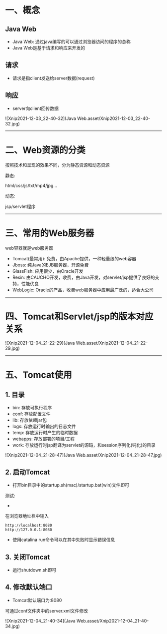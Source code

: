 # 一、概念



## Java Web

- Java Web: 通过java编写的可以通过浏览器访问的程序的总称
- Java Web是基于请求和响应来开发的







## 请求

- 请求是指client发送给server数据(request)







## 响应

- server向client回传数据

![Xnip2021-12-03_22-40-32](Java Web.asset/Xnip2021-12-03_22-40-32.jpg)

<hr>

















# 二、Web资源的分类

按照技术和呈现的效果不同，分为静态资源和动态资源



静态:

html/css/js/txt/mp4/jpg...



动态:

jsp/servlet程序

<hr>

















# 三、常用的Web服务器

web容器就是web服务器



- Tomcat(最常用): 免费，由Apache提供，一种轻量级的web容器
- Jboss: 纯Java的EJB服务器，开源免费
- GlassFish: 应用很少，由Oracle开发
- Resin: 由CAUCHO开发，收费，由Java开发，对servlet/jsp提供了良好的支持，性能优良
- WebLogic: Oracle的产品，收费web服务器中应用最广泛的，适合大公司

<hr>















# 四、Tomcat和Servlet/jsp的版本对应关系

![Xnip2021-12-04_21-22-29](Java Web.asset/Xnip2021-12-04_21-22-29.jpg)

<hr>















# 五、Tomcat使用



## 1. 目录

- bin: 存放可执行程序
- conf: 存放配置文件
- lib: 存放依赖jar包
- logs: 存放运行时输出的日志文件
- temp: 存放运行时产生的临时数据
- webapps: 存放部署的项目/工程
- work: 存放运行时jsp翻译为servlet的源码，和session序列化(钝化)的目录



![Xnip2021-12-04_21-28-47](Java Web.asset/Xnip2021-12-04_21-28-47.jpg)























## 2. 启动Tomcat

- 打开bin目录中的startup.sh(mac)/startup.bat(win)文件即可



测试:

- 

在浏览器地址栏中输入

```
http://localhost:8080
http://127.0.0.1:8080
```



- 使用catalina run命令可以在其中失败时显示错误信息

















## 3. 关闭Tomcat

- 运行shutdown.sh即可















## 4. 修改默认端口

- Tomcat默认端口为:8080



可通过conf文件夹中的server.xml文件修改

![Xnip2021-12-04_21-40-34](Java Web.asset/Xnip2021-12-04_21-40-34.jpg)






























































